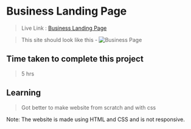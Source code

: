 # Business Landing Page

>Live Link : [Business Landing Page](https://businesslanding-page.netlify.app/)

>This site should look like this - 
![Business Page](https://user-images.githubusercontent.com/25903125/182433752-afe2b711-f3e6-4469-9e9b-2dabb43ec22b.png)


## Time taken to complete this project 
>5 hrs
## Learning 
>Got better to make website from scratch and with css

Note: The website is made using HTML and CSS and is not responsive.

